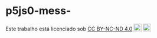 # p5js0-mess-


<p xmlns:cc="http://creativecommons.org/ns#" >Este trabalho está licenciado sob <a href="https://creativecommons.org/licenses/by-nc-nd/4.0/?ref=chooser-v1" target="_blank" rel="license noopener noreferrer" style="display:inline-block;">CC BY-NC-ND 4.0<img style="height:22px!important;margin-left:3px;vertical-align:text-bottom;" src="https://mirrors.creativecommons.org/presskit/icons/cc.svg?ref=chooser-v1" alt=""><img style="height:22px!important;margin-left:3px;vertical-align:text-bottom;" src="https://mirrors.creativecommons.org/presskit/icons/by.svg?ref=chooser-v1" alt=""><img style="altura:22px!importante;margem-esquerda:3px;alinhamento-vertical:texto-inferior;" src="https://mirrors.creativecommons.org/presskit/icons/nc.svg?ref=chooser-v1" alt=""><img style="altura:22px!importante;margem-esquerda:3px;alinhamento-vertical:texto-inferior;" src="https://mirrors.creativecommons.org/presskit/icons/nd.svg?ref=chooser-v1" alt=""></a></p>
